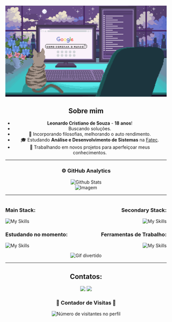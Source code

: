 <div align="center">

![Pixilart - Live on.gif](Pixilart%20-%20Live%20on.gif)

## Sobre mim

-  **Leonardo Cristiano de Souza** - **18 anos**!
- Buscando soluções.
- 📜 Incorporando filosofias, melhorando o auto rendimento.
- 🎓 Estudando **Análise e Desenvolvimento de Sistemas** na [Fatec](https://www.cps.sp.gov.br/cursos-fatec/analise-e-desenvolvimento-de-sistemas/).
- 💼 Trabalhando em novos projetos para aperfeiçoar meus conhecimentos.

---

### ⚙️ GitHub Analytics

<div align="center">
  <img src="https://github-readme-streak-stats.herokuapp.com/?user=Leonardo-dSouza&theme=dark&hide_border=false" alt="Github Stats" width="45%"/>
  <div align="center">
  <img src="https://user-images.githubusercontent.com/81328619/213875785-400ae517-156b-4aca-a787-bac75d84c393.gif" alt="Imagem" width="50%">
</div>
</div>



---

<div style="display: flex; justify-content: space-between; width: 100%;">

<div style="text-align: left; width: 48%;">

### Main Stack:
![My Skills](https://skillicons.dev/icons?i=python,git,flask,java,mysql,aws&perline=3)

### Estudando no momento:
![My Skills](https://skillicons.dev/icons?i=kotlin,java,linux)

</div>

<div style="text-align: right; width: 48%;">

### Secondary Stack:
![My Skills](https://skillicons.dev/icons?i=css,html,bootstrap,tailwind)

### Ferramentas de Trabalho:
![My Skills](https://skillicons.dev/icons?i=idea,discord,md,notion,obsidian,vscode&)

</div>

</div>

<div align="center">
  <img width="100%" src="https://media.giphy.com/media/g0QkFUCXM5MDwEYp0N/200.gif" alt="Gif divertido"/>
</div>

---

## Contatos:

<div>
<a href="https://www.instagram.com/leoo_boas" target="_blank"><img src="https://img.shields.io/badge/-Instagram-%23E4405F?style=for-the-badge&logo=instagram&logoColor=white"></a>
<a href="mailto:contato.leonardo.boas@fatec.sp.gov.br"><img src="https://img.shields.io/badge/-Gmail-%23333?style=for-the-badge&logo=gmail&logoColor=white" target="_blank"></a>
</div>

<div align="center">
  <h3><b>🌱 Contador de Visitas 🌱</b></h3>
</div>

<p align="center">
  <img src="https://profile-counter.glitch.me/Leonardo-dSouza/count.svg" alt="Número de visitantes no perfil" />
</p>

<img width="100%" src="https://capsule-render.vercel.app/api?type=waving&color=8F0D87&height=120&section=footer" alt=""/>

</div>
